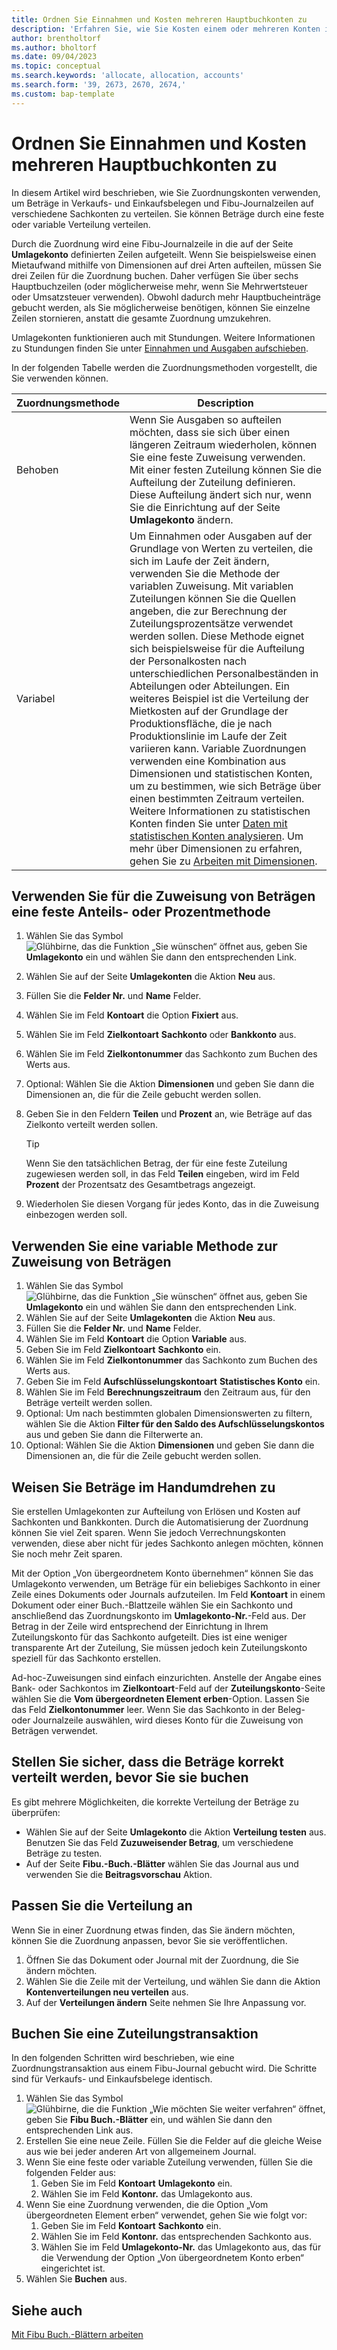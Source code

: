 ```yaml
---
title: Ordnen Sie Einnahmen und Kosten mehreren Hauptbuchkonten zu
description: 'Erfahren Sie, wie Sie Kosten einem oder mehreren Konten in Ihrem Hauptbuch zuordnen.'
author: brentholtorf
ms.author: bholtorf
ms.date: 09/04/2023
ms.topic: conceptual
ms.search.keywords: 'allocate, allocation, accounts'
ms.search.form: '39, 2673, 2670, 2674,'
ms.custom: bap-template
---
```


# <a name="allocate-revenue-and-costs-to-multiple-general-ledger-accounts"></a>Ordnen Sie Einnahmen und Kosten mehreren Hauptbuchkonten zu

In diesem Artikel wird beschrieben, wie Sie Zuordnungskonten verwenden, um Beträge in Verkaufs- und Einkaufsbelegen und Fibu-Journalzeilen auf verschiedene Sachkonten zu verteilen. Sie können Beträge durch eine feste oder variable Verteilung verteilen.  

Durch die Zuordnung wird eine Fibu-Journalzeile in die auf der Seite **Umlagekonto** definierten Zeilen aufgeteilt. Wenn Sie beispielsweise einen Mietaufwand mithilfe von Dimensionen auf drei Arten aufteilen, müssen Sie drei Zeilen für die Zuordnung buchen. Daher verfügen Sie über sechs Hauptbuchzeilen (oder möglicherweise mehr, wenn Sie Mehrwertsteuer oder Umsatzsteuer verwenden). Obwohl dadurch mehr Hauptbucheinträge gebucht werden, als Sie möglicherweise benötigen, können Sie einzelne Zeilen stornieren, anstatt die gesamte Zuordnung umzukehren.

Umlagekonten funktionieren auch mit Stundungen. Weitere Informationen zu Stundungen finden Sie unter [Einnahmen und Ausgaben aufschieben](finance-how-defer-revenue-expenses.md).

In der folgenden Tabelle werden die Zuordnungsmethoden vorgestellt, die Sie verwenden können.

|Zuordnungsmethode  |Description  |
|---------|---------|
|Behoben     | Wenn Sie Ausgaben so aufteilen möchten, dass sie sich über einen längeren Zeitraum wiederholen, können Sie eine feste Zuweisung verwenden. Mit einer festen Zuteilung können Sie die Aufteilung der Zuteilung definieren. Diese Aufteilung ändert sich nur, wenn Sie die Einrichtung auf der Seite **Umlagekonto** ändern.        |
|Variabel     | Um Einnahmen oder Ausgaben auf der Grundlage von Werten zu verteilen, die sich im Laufe der Zeit ändern, verwenden Sie die Methode der variablen Zuweisung. Mit variablen Zuteilungen können Sie die Quellen angeben, die zur Berechnung der Zuteilungsprozentsätze verwendet werden sollen. Diese Methode eignet sich beispielsweise für die Aufteilung der Personalkosten nach unterschiedlichen Personalbeständen in Abteilungen oder Abteilungen. Ein weiteres Beispiel ist die Verteilung der Mietkosten auf der Grundlage der Produktionsfläche, die je nach Produktionslinie im Laufe der Zeit variieren kann. Variable Zuordnungen verwenden eine Kombination aus Dimensionen und statistischen Konten, um zu bestimmen, wie sich Beträge über einen bestimmten Zeitraum verteilen. Weitere Informationen zu statistischen Konten finden Sie unter [Daten mit statistischen Konten analysieren](bi-use-statistical-accounts.md). Um mehr über Dimensionen zu erfahren, gehen Sie zu [Arbeiten mit Dimensionen](finance-dimensions.md).        |

## <a name="use-a-fixed-share-or-percentage-method-to-allocate-amounts"></a>Verwenden Sie für die Zuweisung von Beträgen eine feste Anteils- oder Prozentmethode

1. Wählen Sie das Symbol ![Glühbirne, das die Funktion „Sie wünschen“ öffnet](media/ui-search/search_small.png "Wie möchten Sie weiter verfahren?") aus, geben Sie **Umlagekonto** ein und wählen Sie dann den entsprechenden Link.  
1. Wählen Sie auf der Seite **Umlagekonten** die Aktion **Neu** aus.
1. Füllen Sie die **Felder Nr.** und **Name** Felder.
1. Wählen Sie im Feld **Kontoart** die Option **Fixiert** aus.
1. Wählen Sie im Feld **Zielkontoart** **Sachkonto** oder **Bankkonto** aus.
1. Wählen Sie im Feld **Zielkontonummer** das Sachkonto zum Buchen des Werts aus.
1. Optional: Wählen Sie die Aktion **Dimensionen** und geben Sie dann die Dimensionen an, die für die Zeile gebucht werden sollen.
1. Geben Sie in den Feldern **Teilen** und **Prozent** an, wie Beträge auf das Zielkonto verteilt werden sollen.
  
   > [!TIP]
   > Wenn Sie den tatsächlichen Betrag, der für eine feste Zuteilung zugewiesen werden soll, in das Feld **Teilen** eingeben, wird im Feld **Prozent** der Prozentsatz des Gesamtbetrags angezeigt.
1. Wiederholen Sie diesen Vorgang für jedes Konto, das in die Zuweisung einbezogen werden soll.

## <a name="use-a-variable-method-to-allocate-amounts"></a>Verwenden Sie eine variable Methode zur Zuweisung von Beträgen

1. Wählen Sie das Symbol ![Glühbirne, das die Funktion „Sie wünschen“ öffnet](media/ui-search/search_small.png "Wie möchten Sie weiter verfahren?") aus, geben Sie **Umlagekonto** ein und wählen Sie dann den entsprechenden Link.  
1. Wählen Sie auf der Seite **Umlagekonten** die Aktion **Neu** aus.
1. Füllen Sie die **Felder Nr.** und **Name** Felder.
1. Wählen Sie im Feld **Kontoart** die Option **Variable** aus.
1. Geben Sie im Feld **Zielkontoart** **Sachkonto** ein.
1. Wählen Sie im Feld **Zielkontonummer** das Sachkonto zum Buchen des Werts aus.
1. Geben Sie im Feld **Aufschlüsselungskontoart** **Statistisches Konto** ein.
1. Wählen Sie im Feld **Berechnungszeitraum** den Zeitraum aus, für den Beträge verteilt werden sollen.
1. Optional: Um nach bestimmten globalen Dimensionswerten zu filtern, wählen Sie die Aktion **Filter für den Saldo des Aufschlüsselungskontos** aus und geben Sie dann die Filterwerte an.
1. Optional: Wählen Sie die Aktion **Dimensionen** und geben Sie dann die Dimensionen an, die für die Zeile gebucht werden sollen.

## <a name="allocate-amounts-on-the-fly"></a>Weisen Sie Beträge im Handumdrehen zu

Sie erstellen Umlagekonten zur Aufteilung von Erlösen und Kosten auf Sachkonten und Bankkonten. Durch die Automatisierung der Zuordnung können Sie viel Zeit sparen. Wenn Sie jedoch Verrechnungskonten verwenden, diese aber nicht für jedes Sachkonto anlegen möchten, können Sie noch mehr Zeit sparen.

Mit der Option „Von übergeordnetem Konto übernehmen“ können Sie das Umlagekonto verwenden, um Beträge für ein beliebiges Sachkonto in einer Zeile eines Dokuments oder Journals aufzuteilen. Im Feld **Kontoart** in einem Dokument oder einer Buch.-Blattzeile wählen Sie ein Sachkonto und anschließend das Zuordnungskonto im **Umlagekonto-Nr.**-Feld aus. Der Betrag in der Zeile wird entsprechend der Einrichtung in Ihrem Zuteilungskonto für das Sachkonto aufgeteilt. Dies ist eine weniger transparente Art der Zuteilung, Sie müssen jedoch kein Zuteilungskonto speziell für das Sachkonto erstellen.

Ad-hoc-Zuweisungen sind einfach einzurichten. Anstelle der Angabe eines Bank- oder Sachkontos im **Zielkontoart**-Feld auf der **Zuteilungskonto**-Seite wählen Sie die **Vom übergeordneten Element erben**-Option. Lassen Sie das Feld **Zielkontonummer** leer. Wenn Sie das Sachkonto in der Beleg- oder Journalzeile auswählen, wird dieses Konto für die Zuweisung von Beträgen verwendet.

## <a name="verify-that-amounts-distribute-correctly-before-you-post-them"></a>Stellen Sie sicher, dass die Beträge korrekt verteilt werden, bevor Sie sie buchen

Es gibt mehrere Möglichkeiten, die korrekte Verteilung der Beträge zu überprüfen:

* Wählen Sie auf der Seite **Umlagekonto** die Aktion **Verteilung testen** aus. Benutzen Sie das Feld **Zuzuweisender Betrag**, um verschiedene Beträge zu testen.
* Auf der Seite **Fibu.-Buch.-Blätter** wählen Sie das Journal aus und verwenden Sie die **Beitragsvorschau** Aktion.

## <a name="adjust-the-distribution"></a>Passen Sie die Verteilung an

Wenn Sie in einer Zuordnung etwas finden, das Sie ändern möchten, können Sie die Zuordnung anpassen, bevor Sie sie veröffentlichen.  

1. Öffnen Sie das Dokument oder Journal mit der Zuordnung, die Sie ändern möchten.
1. Wählen Sie die Zeile mit der Verteilung, und wählen Sie dann die Aktion **Kontenverteilungen neu verteilen** aus.
1. Auf der **Verteilungen ändern** Seite nehmen Sie Ihre Anpassung vor.

## <a name="post-an-allocation-transaction"></a>Buchen Sie eine Zuteilungstransaktion

In den folgenden Schritten wird beschrieben, wie eine Zuordnungstransaktion aus einem Fibu-Journal gebucht wird. Die Schritte sind für Verkaufs- und Einkaufsbelege identisch.

1. Wählen Sie das Symbol ![Glühbirne, die die Funktion „Wie möchten Sie weiter verfahren“ öffnet](media/ui-search/search_small.png "Was möchten Sie tun?"), geben Sie **Fibu Buch.-Blätter** ein, und wählen Sie dann den entsprechenden Link aus.  
1. Erstellen Sie eine neue Zeile. Füllen Sie die Felder auf die gleiche Weise aus wie bei jeder anderen Art von allgemeinem Journal.
1. Wenn Sie eine feste oder variable Zuteilung verwenden, füllen Sie die folgenden Felder aus:
    1. Geben Sie im Feld **Kontoart** **Umlagekonto** ein.
    1. Wählen Sie im Feld **Kontonr.** das Umlagekonto aus.
1. Wenn Sie eine Zuordnung verwenden, die die Option „Vom übergeordneten Element erben“ verwendet, gehen Sie wie folgt vor:
    1. Geben Sie im Feld **Kontoart** **Sachkonto** ein.
    1. Wählen Sie im Feld **Kontonr.** das entsprechenden Sachkonto aus.
    1. Wählen Sie im Feld **Umlagekonto-Nr.** das Umlagekonto aus, das für die Verwendung der Option „Von übergeordnetem Konto erben“ eingerichtet ist. 
1. Wählen Sie **Buchen** aus.

## <a name="see-also"></a>Siehe auch

[Mit Fibu Buch.-Blättern arbeiten](ui-work-general-journals.md)  
